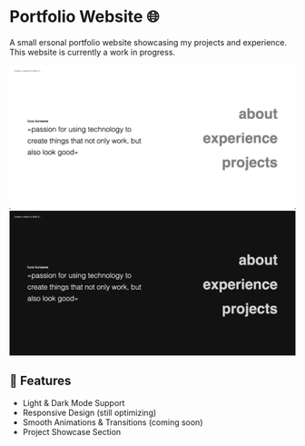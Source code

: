 # Portfolio Website 🌐  

A small ersonal portfolio website showcasing my projects and experience. This website is currently a work in progress.  

![Light Mode](assets/lightmode.png)  
![Dark Mode](assets/darkmode.png)  

## 🚀 Features  

- Light & Dark Mode Support  
- Responsive Design (still optimizing)
- Smooth Animations & Transitions (coming soon)
- Project Showcase Section 

